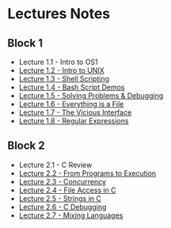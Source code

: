 # Lectures Notes

## Block 1
* Lecture 1.1 - Intro to OS1
* [Lecture 1.2 - Intro to UNIX](./block1/02.md)
* [Lecture 1.3 - Shell Scripting](./block1/03.md)
* [Lecture 1.4 - Bash Script Demos](./block1/04.md)
* [Lecture 1.5 - Solving Problems & Debugging](./block1/05.md)
* [Lecture 1.6 - Everything is a File](./block1/06.md)
* [Lecture 1.7 - The Vicious Interface](./block1/07.md)
* [Lecture 1.8 - Regular Expressions](./block1/08.md)

## Block 2
* Lecture 2.1 - C Review
* [Lecture 2.2 - From Programs to Execution](./block2/02.md)
* [Lecture 2.3 - Concurrency](./block2/03.md)
* [Lecture 2.4 - File Access in C](./block2/04.md)
* [Lecture 2.5 - Strings in C](./block2/05.md)
* [Lecture 2.6 - C Debugging](./block2/06.md)
* [Lecture 2.7 - Mixing Languages](./block2/07.md)
